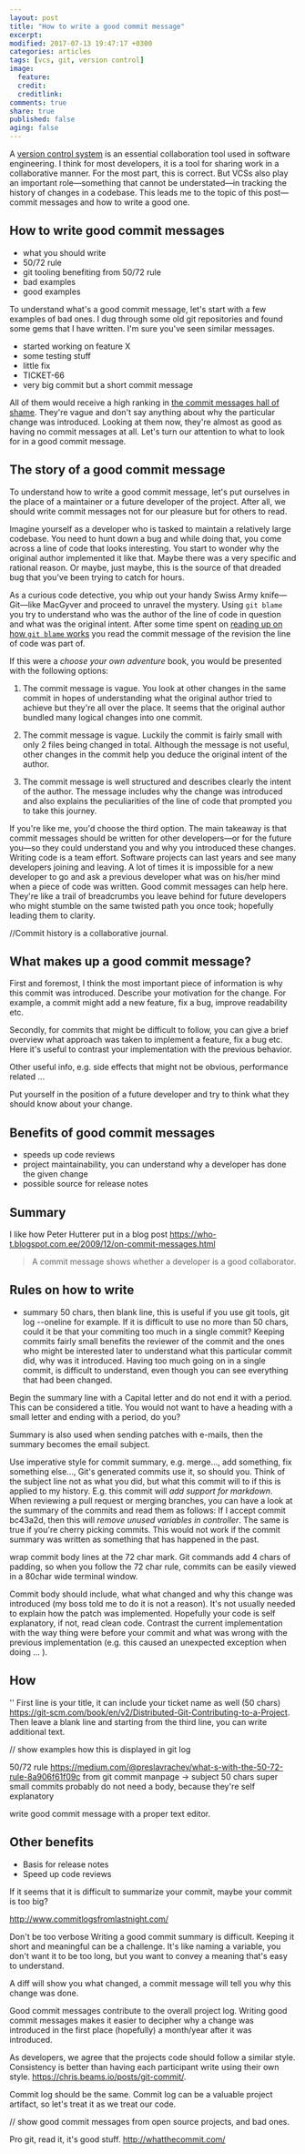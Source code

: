 ```yaml
---
layout: post
title: "How to write a good commit message"
excerpt:
modified: 2017-07-13 19:47:17 +0300
categories: articles
tags: [vcs, git, version control]
image:
  feature:
  credit:
  creditlink:
comments: true
share: true
published: false
aging: false
---
```

A [version control system](https://en.wikipedia.org/wiki/Version_control "Version Control") is an essential collaboration tool used in software engineering. I think for most developers, it is a tool for sharing
work in a collaborative manner. For the most part, this is correct. But VCSs also play an important role—something
that cannot be understated—in tracking the history of changes in a codebase. This leads me to the topic of this
post—commit messages and how to write a good one.

## How to write good commit messages
- what you should write
- 50/72 rule
- git tooling benefiting from 50/72 rule
- bad examples
- good examples

To understand what's a good commit message, let's start with a few examples of bad ones.
I dug through some old git repositories and found some gems that I have written.
I'm sure you've seen similar messages.

* started working on feature X
* some testing stuff
* little fix
* TICKET-66
* very big commit but a short commit message

All of them would receive a high ranking in [the commit messages hall of shame](http://www.codelord.net/2015/03/16/bad-commit-messages-hall-of-shame/ "Bad Commit Messages Hall of Shame").
They're vague and don't say anything about why the particular change was introduced. Looking at them now,
they're almost as good as having no commit messages at all. Let's turn our attention to what to look for
in a good commit message.

## The story of a good commit message

To understand how to write a good commit message, let's put ourselves in the place of a maintainer or
a future developer of the project. After all, we should write commit messages not for our pleasure but
for others to read.

Imagine yourself as a developer who is tasked to maintain a relatively large codebase. You need to hunt down
a bug and while doing that, you come across a line of code that looks interesting. You start to wonder
why the original author implemented it like that. Maybe there was a very specific and rational reason.
Or maybe, just maybe, this is the source of that dreaded bug that you've been trying to catch for hours.

As a curious code detective, you whip out your handy Swiss Army knife—Git—like MacGyver and proceed
to unravel the mystery. Using `git blame` you try to understand who was the author of the line of code in question
and what was the original intent. After some time spent on [reading up on how `git blame` works](https://git-scm.com/docs/git-blame "Git blame documentation") you read the commit message
of the revision the line of code was part of.

If this were a *choose your own adventure* book, you would be presented with the following options:

1. The commit message is vague. You look at other changes in the same commit in hopes of understanding
what the original author tried to achieve but they're all over the place. It seems that the original author
bundled many logical changes into one commit.

2. The commit message is vague. Luckily the commit is fairly small with only 2 files being changed in total.
Although the message is not useful, other changes in the commit help you deduce the original intent of the
author.

3. The commit message is well structured and describes clearly the intent of the author. The message
includes why the change was introduced and also explains the peculiarities of the line of code that prompted you to take this journey.

If you're like me, you'd choose the third option. The main takeaway is that commit messages should be
written for other developers—or for the future you—so they could understand you and why you introduced these changes. Writing code is a team effort. Software projects can last years and see many developers joining and leaving. A lot of times it is impossible for a new developer to go and ask a previous developer what was on his/her mind when a piece of code was written. Good commit messages can help here. They're like a trail of breadcrumbs you leave behind for future developers who might stumble on the same twisted path you once took; hopefully leading them to clarity.

//Commit history is a collaborative journal.  

## What makes up a good commit message?

First and foremost, I think the most important piece of information is why this commit was introduced. Describe your motivation for the change. For example, a commit might add a new feature, fix a bug, improve readability etc.

Secondly, for commits that might be difficult to follow, you can give a brief overview what approach was taken to implement a feature, fix a bug etc. Here it's useful to contrast your implementation with the previous behavior.

Other useful info, e.g. side effects that might not be obvious, performance related ...

Put yourself in the position of a future developer and try to think what they should know about your change.

## Benefits of good commit messages
- speeds up code reviews
- project maintainability, you can understand why a developer has done the given change
- possible source for release notes

## Summary

I like how Peter Hutterer put in a blog post https://who-t.blogspot.com.ee/2009/12/on-commit-messages.html
> A commit message shows whether a developer is a good collaborator.

## Rules on how to write

* summary 50 chars, then blank line, this is useful if you use git tools, git log --oneline for example. If it is difficult to use no more than 50 chars, could it be that your commiting too much in a single commit? Keeping commits fairly small benefits the reviewer of the commit and the ones who might be interested later to understand what this particular commit did, why was it introduced. Having too much going on in a single commit, is difficult to understand, even though you can see everything that had been changed.

Begin the summary line with a Capital letter and do not end it with a period. This can be considered a title. You would not want to have a heading with a small letter and ending with a period, do you?

Summary is also used when sending patches with e-mails, then the summary becomes the email subject.

Use imperative style for commit summary, e.g. merge..., add something, fix something else..., Git's generated commits use it, so should you. Think of the subject line not as what you did, but what this commit will to if this is applied to my history. E.g. this commit will *add support for markdown*. When reviewing a pull request or merging branches, you can have a look at the summary of the commits and read them as follows: If I accept commit bc43a2d, then this will *remove unused variables in controller*. The same is true if you're cherry picking commits. This would not work if the commit summary was written as something that has happened in the past.

wrap commit body lines at the 72 char mark. Git commands add 4 chars of padding, so when you follow the 72 char rule, commits can be easily viewed in a 80char wide terminal window.

Commit body should include, what what changed and why this change was introduced (my boss told me to do it is not a reason). It's not usually needed to explain how the patch was implemented. Hopefully your code is self explanatory, if not, read clean code. Contrast the current implementation with the way thing were before your commit and what was wrong with the previous implementation (e.g. this caused an unexpected exception when doing ... ).

## How
''
First line is your title, it can include your ticket name as well (50 chars) https://git-scm.com/book/en/v2/Distributed-Git-Contributing-to-a-Project. Then leave a blank line and starting from the third line, you can write additional text.

// show examples how this is displayed in git log

50/72 rule https://medium.com/@preslavrachev/what-s-with-the-50-72-rule-8a906f61f09c
from git commit manpage -> subject 50 chars
super small commits probably do not need a body, because they're self explanatory

write good commit message with a proper text editor.

## Other benefits

* Basis for release notes
* Speed up code reviews

If it seems that it is difficult to summarize your commit, maybe your commit is too big?

http://www.commitlogsfromlastnight.com/

Don't be too verbose
Writing a good commit summary is difficult. Keeping it short and meaningful can be a challenge. It's like naming a variable, you don't want it to be too long, but you want to convey a meaning that's easy to understand.

A diff will show you what changed, a commit message will tell you why this change was done.

Good commit messages contribute to the overall project log. Writing good commit messages makes it easier to decipher why a change was introduced in the first place (hopefully) a month/year after it was introduced.

As developers, we agree that the projects code should follow a similar style. Consistency is better than having each participant write using their own style. https://chris.beams.io/posts/git-commit/.

Commit log should be the same. Commit log can be a valuable project artifact, so let's treat it as we treat our code.

// show good commit messages from open source projects, and bad ones.

Pro git, read it, it's good stuff.
http://whatthecommit.com/
